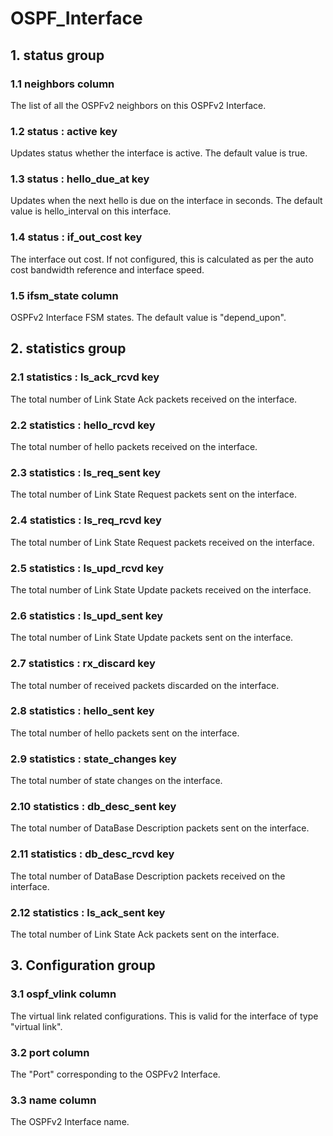 # OSPF_Interface

## 1. status group

### 1.1 neighbors column

The list of all the OSPFv2 neighbors on this OSPFv2 Interface.

### 1.2 status : active key

Updates status whether the interface is active. The default value is true.

### 1.3 status : hello_due_at key

Updates when the next hello is due on the interface in seconds. The default
value is hello_interval on this interface.

### 1.4 status : if_out_cost key

The interface out cost. If not configured, this is calculated as per the auto
cost bandwidth reference and interface speed.

### 1.5 ifsm_state column

OSPFv2 Interface FSM states. The default value is "depend_upon".

## 2. statistics group

### 2.1 statistics : ls_ack_rcvd key

The total number of Link State Ack packets received on the interface.

### 2.2 statistics : hello_rcvd key

The total number of hello packets received on the interface.

### 2.3 statistics : ls_req_sent key

The total number of Link State Request packets sent on the interface.

### 2.4 statistics : ls_req_rcvd key

The total number of Link State Request packets received on the interface.

### 2.5 statistics : ls_upd_rcvd key

The total number of Link State Update packets received on the interface.

### 2.6 statistics : ls_upd_sent key

The total number of Link State Update packets sent on the interface.

### 2.7 statistics : rx_discard key

The total number of  received packets discarded on the interface.

### 2.8 statistics : hello_sent key

The total number of hello packets sent on the interface.

### 2.9 statistics : state_changes key

The total number of state changes on the interface.

### 2.10 statistics : db_desc_sent key

The total number of DataBase Description packets sent on the interface.

### 2.11 statistics : db_desc_rcvd key

The total number of DataBase Description packets received on the interface.

### 2.12 statistics : ls_ack_sent key

The total number of Link State Ack packets sent on the interface.

## 3. Configuration group

### 3.1 ospf_vlink column

The virtual link related configurations. This is valid for the interface of type
"virtual link".

### 3.2 port column

The "Port" corresponding to the OSPFv2 Interface.

### 3.3 name column

The OSPFv2 Interface name.

